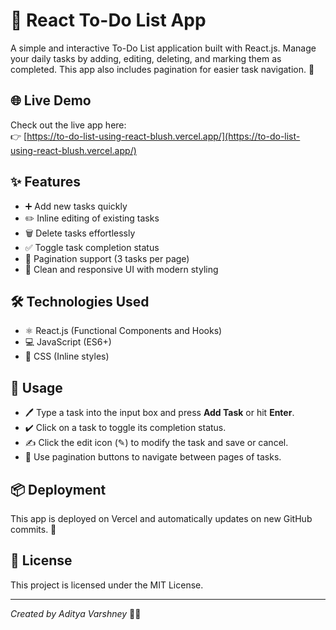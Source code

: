 # 📝 React To-Do List App

A simple and interactive To-Do List application built with React.js. Manage your daily tasks by adding, editing, deleting, and marking them as completed. This app also includes pagination for easier task navigation. 🚀

## 🌐 Live Demo

Check out the live app here:  
👉 [https://to-do-list-using-react-blush.vercel.app/](https://to-do-list-using-react-blush.vercel.app/)

## ✨ Features

- ➕ Add new tasks quickly  
- ✏️ Inline editing of existing tasks  
- 🗑️ Delete tasks effortlessly  
- ✅ Toggle task completion status  
- 📄 Pagination support (3 tasks per page)  
- 🎨 Clean and responsive UI with modern styling  

## 🛠️ Technologies Used

- ⚛️ React.js (Functional Components and Hooks)  
- 💻 JavaScript (ES6+)  
- 🎨 CSS (Inline styles)  

## 🚀 Usage

- 🖊️ Type a task into the input box and press **Add Task** or hit **Enter**.  
- ✔️ Click on a task to toggle its completion status.  
- ✍️ Click the edit icon (✎) to modify the task and save or cancel.  
- 🔢 Use pagination buttons to navigate between pages of tasks.  

## 📦 Deployment

This app is deployed on Vercel and automatically updates on new GitHub commits. 🚀

## 📄 License

This project is licensed under the MIT License.

---

*Created by Aditya Varshney* 👨‍💻
